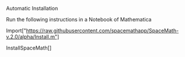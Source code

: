 Automatic Installation

Run the following instructions in a Notebook of Mathematica

Import["https://raw.githubusercontent.com/spacemathapp/SpaceMath-v.2.0/alpha/Install.m"]

InstallSpaceMath[]

